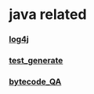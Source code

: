 # java related

### [log4j](/java/log4j/)  
### [test_generate](/test_generate/)
### [bytecode_QA](/java/bytecode/bytecode_qa.html)
